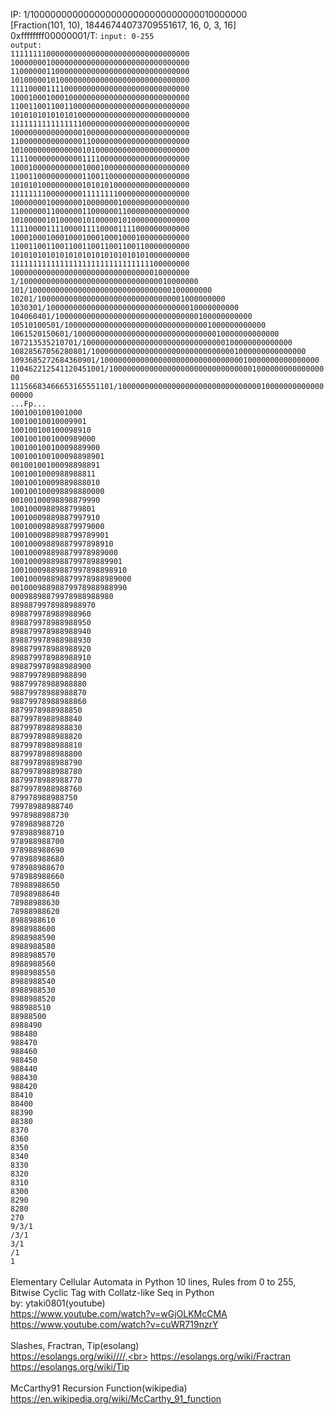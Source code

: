 
IP: 1/1000000000000000000000000000000010000000<br>
[Fraction(101, 10), 18446744073709551617, 16, 0, 3, 16]<br>
0xffffffff00000001/T:
`input: 0-255`<br>
`output:`<br>
`1111111100000000000000000000000000000000`<br>
`1000000010000000000000000000000000000000`<br>
`1100000011000000000000000000000000000000`<br>
`1010000010100000000000000000000000000000`<br>
`1111000011110000000000000000000000000000`<br>
`1000100010001000000000000000000000000000`<br>
`1100110011001100000000000000000000000000`<br>
`1010101010101010000000000000000000000000`<br>
`1111111111111111000000000000000000000000`<br>
`1000000000000000100000000000000000000000`<br>
`1100000000000000110000000000000000000000`<br>
`1010000000000000101000000000000000000000`<br>
`1111000000000000111100000000000000000000`<br>
`1000100000000000100010000000000000000000`<br>
`1100110000000000110011000000000000000000`<br>
`1010101000000000101010100000000000000000`<br>
`1111111100000000111111110000000000000000`<br>
`1000000010000000100000001000000000000000`<br>
`1100000011000000110000001100000000000000`<br>
`1010000010100000101000001010000000000000`<br>
`1111000011110000111100001111000000000000`<br>
`1000100010001000100010001000100000000000`<br>
`1100110011001100110011001100110000000000`<br>
`1010101010101010101010101010101000000000`<br>
`1111111111111111111111111111111100000000`<br>
`1000000000000000000000000000000010000000`<br>
`1/1000000000000000000000000000000010000000`<br>
`101/10000000000000000000000000000000100000000`<br>
`10201/100000000000000000000000000000001000000000`<br>
`1030301/1000000000000000000000000000000010000000000`<br>
`104060401/10000000000000000000000000000000100000000000`<br>
`10510100501/100000000000000000000000000000001000000000000`<br>
`1061520150601/1000000000000000000000000000000010000000000000`<br>
`107213535210701/10000000000000000000000000000000100000000000000`<br>
`10828567056280801/100000000000000000000000000000001000000000000000`<br>
`1093685272684360901/1000000000000000000000000000000010000000000000000`<br>
`110462212541120451001/10000000000000000000000000000000100000000000000000`<br>
`11156683466653165551101/100000000000000000000000000000001000000000000000000`<br>
`...Fp...`<br>
`1001001001001000`<br>
`10010010010009901`<br>
`100100100100098910`<br>
`1001001001000989000`<br>
`10010010010009889900`<br>
`100100100100098898901`<br>
`00100100100098898891`<br>
`1001001000988988811`<br>
`10010010009889888010`<br>
`100100100098898880000`<br>
`00100100098898879990`<br>
`1001000988988799801`<br>
`10010009889887997910`<br>
`100100098898879979000`<br>
`1001000988988799789901`<br>
`10010009889887997898910`<br>
`100100098898879978989000`<br>
`1001000988988799789889901`<br>
`10010009889887997898898910`<br>
`100100098898879978988989000`<br>
`00100098898879978988988990`<br>
`00098898879978988988980`<br>
`8898879978988988970`<br>
`898879978988988960`<br>
`898879978988988950`<br>
`898879978988988940`<br>
`898879978988988930`<br>
`898879978988988920`<br>
`898879978988988910`<br>
`898879978988988900`<br>
`98879978988988890`<br>
`98879978988988880`<br>
`98879978988988870`<br>
`98879978988988860`<br>
`8879978988988850`<br>
`8879978988988840`<br>
`8879978988988830`<br>
`8879978988988820`<br>
`8879978988988810`<br>
`8879978988988800`<br>
`8879978988988790`<br>
`8879978988988780`<br>
`8879978988988770`<br>
`8879978988988760`<br>
`879978988988750`<br>
`79978988988740`<br>
`9978988988730`<br>
`978988988720`<br>
`978988988710`<br>
`978988988700`<br>
`978988988690`<br>
`978988988680`<br>
`978988988670`<br>
`978988988660`<br>
`78988988650`<br>
`78988988640`<br>
`78988988630`<br>
`78988988620`<br>
`8988988610`<br>
`8988988600`<br>
`8988988590`<br>
`8988988580`<br>
`8988988570`<br>
`8988988560`<br>
`8988988550`<br>
`8988988540`<br>
`8988988530`<br>
`8988988520`<br>
`988988510`<br>
`88988500`<br>
`8988490`<br>
`988480`<br>
`988470`<br>
`988460`<br>
`988450`<br>
`988440`<br>
`988430`<br>
`988420`<br>
`88410`<br>
`88400`<br>
`88390`<br>
`88380`<br>
`8370`<br>
`8360`<br>
`8350`<br>
`8340`<br>
`8330`<br>
`8320`<br>
`8310`<br>
`8300`<br>
`8290`<br>
`8280`<br>
`270`<br>
`9/3/1`<br>
`/3/1`<br>
`3/1`<br>
`/1`<br>
`1`<br>
<br>
Elementary Cellular Automata in Python 10 lines, Rules from 0 to 255,<br>
Bitwise Cyclic Tag with Collatz-like Seq in Python<br>
by: ytaki0801(youtube)<br>
https://www.youtube.com/watch?v=wGjOLKMcCMA<br>
https://www.youtube.com/watch?v=cuWR719nzrY<br>
<br>
Slashes, Fractran, Tip(esolang)<br>
https://esolangs.org/wiki////,<br>
https://esolangs.org/wiki/Fractran<br>
https://esolangs.org/wiki/Tip<br>
<br>
McCarthy91 Recursion Function(wikipedia)<br>
https://en.wikipedia.org/wiki/McCarthy_91_function
